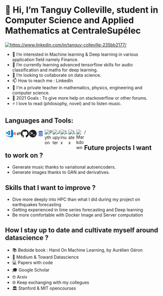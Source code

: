 # 👋 Hi, I’m Tanguy Colleville, student in Computer Science and Applied Mathematics at CentraleSupélec
[<img align="center" alt="https://www.linkedin.com/in/tanguy-colleville-235bb2177/" width="22px" src="https://cdn.jsdelivr.net/npm/simple-icons@v3/icons/linkedin.svg" />](https://www.linkedin.com/in/tanguy-colleville-235bb2177/)


- 👀 I’m interested in Machine learning & Deep learning in various application field namely Finance. 
- 🌱 I’m currently learning advanced tensorflow skills for audio classification and maths for deep learning. 
- 💞️ I’m looking to collaborate on data science. 
- 📫 How to reach me : LinkedIn 
- 🔭 I'm a private teacher in mathematics, physics, engineering and computer science.
- 🥅 2021 Goals : To give more help on stackoverflow or other forums.
- ⚡ I love to read (philosophy, novel) and to listen music. 


## Languages and Tools:

[<img align="left" alt="Visual Studio Code" width="26px" src="https://raw.githubusercontent.com/github/explore/80688e429a7d4ef2fca1e82350fe8e3517d3494d/topics/visual-studio-code/visual-studio-code.png" />]()
[<img align="left" alt="Git" width="26px" src="https://raw.githubusercontent.com/github/explore/80688e429a7d4ef2fca1e82350fe8e3517d3494d/topics/git/git.png" />]()
[<img align="left" alt="GitHub" width="26px" src="https://raw.githubusercontent.com/github/explore/78df643247d429f6cc873026c0622819ad797942/topics/github/github.png" />]()
[<img align="left" alt="Terminal" width="26px" src="https://raw.githubusercontent.com/github/explore/80688e429a7d4ef2fca1e82350fe8e3517d3494d/topics/terminal/terminal.png" />]()
[<img align="left" alt="SQL" width="26px" src="https://raw.githubusercontent.com/github/explore/80688e429a7d4ef2fca1e82350fe8e3517d3494d/topics/sql/sql.png" />]()
[<img align="left" alt="Python" width="26px" src="https://upload.wikimedia.org/wikipedia/commons/thumb/c/c3/Python-logo-notext.svg/1200px-Python-logo-notext.svg.png" />]()
[<img align="left" alt="Jupyter" width="26px" src="https://upload.wikimedia.org/wikipedia/commons/thumb/3/38/Jupyter_logo.svg/1200px-Jupyter_logo.svg.png" />]()
[<img align="left" alt="Linux" width="26px" src="https://upload.wikimedia.org/wikipedia/commons/thumb/2/2b/Tux-simple.svg/154px-Tux-simple.svg.png" />]()
[<img align="left" alt="Latex" width="26px" src="https://upload.wikimedia.org/wikipedia/commons/thumb/9/92/LaTeX_logo.svg/2560px-LaTeX_logo.svg.png" />]()
[<img align="left" alt="Markdown" width="26px" src="https://upload.wikimedia.org/wikipedia/commons/thumb/4/48/Markdown-mark.svg/1280px-Markdown-mark.svg.png" />]()  

 /

## Future projects I want to work on ? 
- Generate music thanks to variational autoencoders.
- Generate images thanks to GAN and derivatives. 

## Skills that I want to improve ? 
- Dive more deeply into HPC than what I did during my project on earthquakes forecasting
- Getting experienced in time series forecasting and Deep learning
- Be more comfortable with Docker Image and Server computation

## How I stay up to date and cultivate myself around datascience ? 
- :books: Bedside book : Hand On Machine Learning, by Aurélien Géron
- :rocket: Médium & Toward Datascience 
- :computer: Papers with code 
- :mortar_board: Google Scholar
- :nerd_face: Arxiv
- :globe_with_meridians: Keep exchanging with my collegues
- :classical_building: Stanford & MIT opencourses
